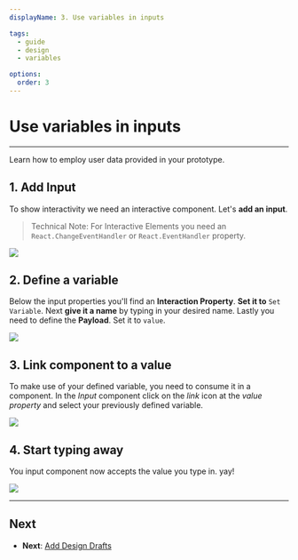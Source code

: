 ```yaml
---
displayName: 3. Use variables in inputs

tags:
  - guide
  - design
  - variables

options:
  order: 3
---
```


# Use variables in inputs

---

Learn how to employ user data provided in your prototype.

## 1. Add Input
To show interactivity we need an interactive component. Let's **add an input**.

> Technical Note: For Interactive Elements you need an `React.ChangeEventHandler` or `React.EventHandler` property.

![](https://media.meetalva.io/guides/guide-04-01.gif)

## 2. Define a variable
Below the input properties you'll find an **Interaction Property**. **Set it to** `Set Variable`.
Next **give it a name** by typing in your desired name.
Lastly you need to define the **Payload**. Set it to `value`.

![](https://media.meetalva.io/guides/guide-04-02.gif)

## 3. Link component to a value
To make use of your defined variable, you need to consume it in a component.
In the *Input* component click on the *link* icon at the *value property* and select your previously defined variable.

![](https://media.meetalva.io/guides/guide-04-03.gif)

## 4. Start typing away
You input component now accepts the value you type in. yay! 

![](https://media.meetalva.io/guides/guide-04-04.gif)

---

## Next

* **Next**: [Add Design Drafts](./doc/docs/guides-design/design-drafts.html?guides-enabled=true&guides-design-enabled=true)

